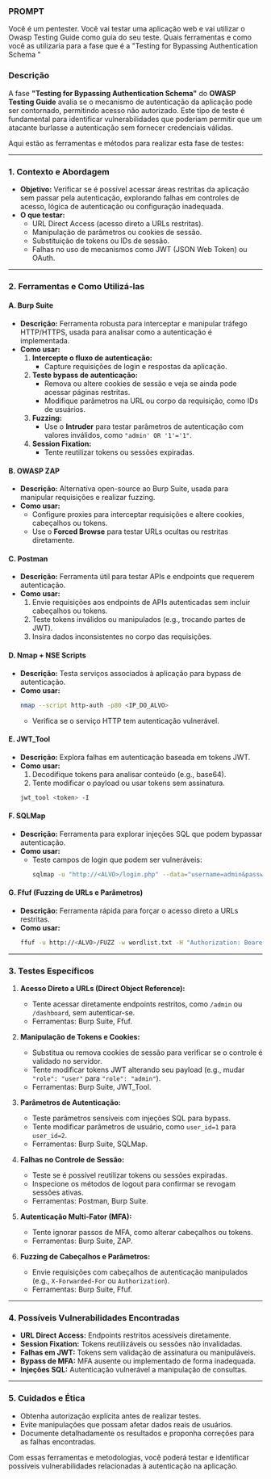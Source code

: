 ### **PROMPT**
Você é um pentester. Você vai testar uma aplicação web e vai utilizar o Owasp Testing Guide como guia do seu teste. Quais ferramentas e como você as utilizaria para a fase que é a "Testing for Bypassing Authentication Schema "

### **Descrição**
A fase **"Testing for Bypassing Authentication Schema"** do **OWASP Testing Guide** avalia se o mecanismo de autenticação da aplicação pode ser contornado, permitindo acesso não autorizado. Este tipo de teste é fundamental para identificar vulnerabilidades que poderiam permitir que um atacante burlasse a autenticação sem fornecer credenciais válidas.

Aqui estão as ferramentas e métodos para realizar esta fase de testes:

---

### **1. Contexto e Abordagem**
- **Objetivo:** Verificar se é possível acessar áreas restritas da aplicação sem passar pela autenticação, explorando falhas em controles de acesso, lógica de autenticação ou configuração inadequada.
- **O que testar:**
  - URL Direct Access (acesso direto a URLs restritas).
  - Manipulação de parâmetros ou cookies de sessão.
  - Substituição de tokens ou IDs de sessão.
  - Falhas no uso de mecanismos como JWT (JSON Web Token) ou OAuth.

---

### **2. Ferramentas e Como Utilizá-las**

#### **A. Burp Suite**
- **Descrição:** Ferramenta robusta para interceptar e manipular tráfego HTTP/HTTPS, usada para analisar como a autenticação é implementada.
- **Como usar:**
  1. **Intercepte o fluxo de autenticação:**
     - Capture requisições de login e respostas da aplicação.
  2. **Teste bypass de autenticação:**
     - Remova ou altere cookies de sessão e veja se ainda pode acessar páginas restritas.
     - Modifique parâmetros na URL ou corpo da requisição, como IDs de usuários.
  3. **Fuzzing:**
     - Use o **Intruder** para testar parâmetros de autenticação com valores inválidos, como `"admin' OR '1'='1"`.
  4. **Session Fixation:**
     - Tente reutilizar tokens ou sessões expiradas.

#### **B. OWASP ZAP**
- **Descrição:** Alternativa open-source ao Burp Suite, usada para manipular requisições e realizar fuzzing.
- **Como usar:**
  - Configure proxies para interceptar requisições e altere cookies, cabeçalhos ou tokens.
  - Use o **Forced Browse** para testar URLs ocultas ou restritas diretamente.

#### **C. Postman**
- **Descrição:** Ferramenta útil para testar APIs e endpoints que requerem autenticação.
- **Como usar:**
  1. Envie requisições aos endpoints de APIs autenticadas sem incluir cabeçalhos ou tokens.
  2. Teste tokens inválidos ou manipulados (e.g., trocando partes de JWT).
  3. Insira dados inconsistentes no corpo das requisições.

#### **D. Nmap + NSE Scripts**
- **Descrição:** Testa serviços associados à aplicação para bypass de autenticação.
- **Como usar:**
  ```bash
  nmap --script http-auth -p80 <IP_DO_ALVO>
  ```
  - Verifica se o serviço HTTP tem autenticação vulnerável.

#### **E. JWT_Tool**
- **Descrição:** Explora falhas em autenticação baseada em tokens JWT.
- **Como usar:**
  1. Decodifique tokens para analisar conteúdo (e.g., base64).
  2. Tente modificar o payload ou usar tokens sem assinatura.
  ```bash
  jwt_tool <token> -I
  ```

#### **F. SQLMap**
- **Descrição:** Ferramenta para explorar injeções SQL que podem bypassar autenticação.
- **Como usar:**
  - Teste campos de login que podem ser vulneráveis:
    ```bash
    sqlmap -u "http://<ALVO>/login.php" --data="username=admin&password=test"
    ```

#### **G. Ffuf (Fuzzing de URLs e Parâmetros)**
- **Descrição:** Ferramenta rápida para forçar o acesso direto a URLs restritas.
- **Como usar:**
  ```bash
  ffuf -u http://<ALVO>/FUZZ -w wordlist.txt -H "Authorization: Bearer <TOKEN>"
  ```

---

### **3. Testes Específicos**

1. **Acesso Direto a URLs (Direct Object Reference):**
   - Tente acessar diretamente endpoints restritos, como `/admin` ou `/dashboard`, sem autenticar-se.
   - Ferramentas: Burp Suite, Ffuf.

2. **Manipulação de Tokens e Cookies:**
   - Substitua ou remova cookies de sessão para verificar se o controle é validado no servidor.
   - Tente modificar tokens JWT alterando seu payload (e.g., mudar `"role": "user"` para `"role": "admin"`).
   - Ferramentas: Burp Suite, JWT_Tool.

3. **Parâmetros de Autenticação:**
   - Teste parâmetros sensíveis com injeções SQL para bypass.
   - Tente modificar parâmetros de usuário, como `user_id=1` para `user_id=2`.
   - Ferramentas: Burp Suite, SQLMap.

4. **Falhas no Controle de Sessão:**
   - Teste se é possível reutilizar tokens ou sessões expiradas.
   - Inspecione os métodos de logout para confirmar se revogam sessões ativas.
   - Ferramentas: Postman, Burp Suite.

5. **Autenticação Multi-Fator (MFA):**
   - Tente ignorar passos de MFA, como alterar cabeçalhos ou tokens.
   - Ferramentas: Burp Suite, ZAP.

6. **Fuzzing de Cabeçalhos e Parâmetros:**
   - Envie requisições com cabeçalhos de autenticação manipulados (e.g., `X-Forwarded-For` ou `Authorization`).
   - Ferramentas: Burp Suite, Ffuf.

---

### **4. Possíveis Vulnerabilidades Encontradas**
- **URL Direct Access:** Endpoints restritos acessíveis diretamente.
- **Session Fixation:** Tokens reutilizáveis ou sessões não invalidadas.
- **Falhas em JWT:** Tokens sem validação de assinatura ou manipuláveis.
- **Bypass de MFA:** MFA ausente ou implementado de forma inadequada.
- **Injeções SQL:** Autenticação vulnerável a manipulação de consultas.

---

### **5. Cuidados e Ética**
- Obtenha autorização explícita antes de realizar testes.
- Evite manipulações que possam afetar dados reais de usuários.
- Documente detalhadamente os resultados e proponha correções para as falhas encontradas.

Com essas ferramentas e metodologias, você poderá testar e identificar possíveis vulnerabilidades relacionadas à autenticação na aplicação.
